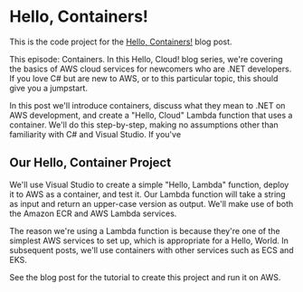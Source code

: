 # Hello, Containers!

This is the code project for the [Hello, Containers!](https://davidpallmann.hashnode.dev/hello-containers) blog post. 

This episode: Containers. In this Hello, Cloud! blog series, we're covering the basics of AWS cloud services for newcomers who are .NET developers. If you love C# but are new to AWS, or to this particular topic, this should give you a jumpstart.

In this post we'll introduce containers, discuss what they mean to .NET on AWS development, and create a "Hello, Cloud" Lambda function that uses a container. We'll do this step-by-step, making no assumptions other than familiarity with C# and Visual Studio. If you've 

## Our Hello, Container Project

We'll use Visual Studio to create a simple "Hello, Lambda" function, deploy it to AWS as a container, and test it. Our Lambda function will take a string as input and return an upper-case version as output. We'll make use of both the Amazon ECR and AWS Lambda services.

The reason we're using a Lambda function is because they're one of the simplest AWS services to set up, which is appropriate for a Hello, World. In subsequent posts, we'll use containers with other services such as ECS and EKS.

See the blog post for the tutorial to create this project and run it on AWS.

